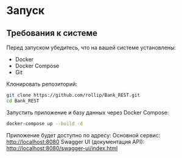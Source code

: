 # Запуск

## Требования к системе

Перед запуском убедитесь, что на вашей системе установлены:

* Docker
* Docker Compose
* Git

Клонировать репозиторий:

```bash
git clone https://github.com/rollip/Bank_REST.git
cd Bank_REST
```

Запустить приложение и базу данных через Docker Compose:

```bash
docker-compose up --build -d 
```

Приложение будет доступно по адресу:
Основной сервис: [http://localhost:8080](http://localhost:8080)
Swagger UI (документация API): [http://localhost:8080/swagger-ui/index.html](http://localhost:8080/swagger-ui/index.html)
